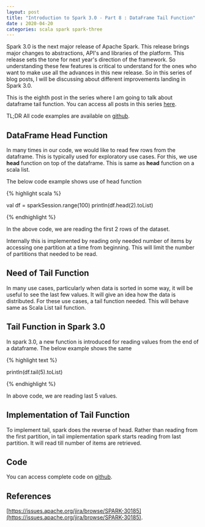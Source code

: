 ```yaml
---
layout: post
title: "Introduction to Spark 3.0 - Part 8 : DataFrame Tail Function"
date : 2020-04-20
categories: scala spark spark-three 
---
```

Spark 3.0 is the next major release of Apache Spark. This release brings major changes to abstractions, API's and libraries of the platform. This release sets the tone for next year's direction of the framework. So understanding these few features is critical to understand for the ones who want to make use all the advances in this new release. So in this series of blog posts, I will be discussing about different improvements landing in Spark 3.0.

This is the eighth post in the series where I am going to talk about dataframe tail function. You can access all posts in this series [here](/categories/spark-three).

TL;DR All code examples are available on [github](https://github.com/phatak-dev/spark-3.0-examples).

## DataFrame Head Function

In many times in our code, we would like to read few rows from the dataframe. This is typically used for exploratory use cases. For this, we use **head** function on top of the dataframe. This is same as **head** function on a scala list.

The below code example shows use of head function

{% highlight scala %}

val df = sparkSession.range(100)
println(df.head(2).toList)

{% endhighlight %}

In the above code, we are reading the first 2 rows of the dataset. 

Internally this is implemented by reading only needed number of items by accessing one partition at a time from beginning. This will limit the number of partitions that needed to be read.

## Need of Tail Function

In many use cases, particularly when data is sorted in some way, it will be useful to see the last few values. It will give an idea how the data is distributed. For these use cases, a tail function needed. This will behave same as Scala List tail function.

## Tail Function in Spark 3.0

In spark 3.0, a new function is introduced for reading values from the end of a dataframe. The below example shows the same

{% highlight text %}

println(df.tail(5).toList)

{% endhighlight %}

In above code, we are reading last 5 values.

## Implementation of Tail Function

To implement tail, spark does the reverse of head. Rather than reading from the first partition, in tail implementation spark starts reading from last partition. It will read till number of items are retrieved. 

## Code

You can access complete code on [github](https://github.com/phatak-dev/spark-3.0-examples/blob/master/src/main/scala/com/madhukaraphatak/spark/sql/DataFrameTail.scala).

## References

[https://issues.apache.org/jira/browse/SPARK-30185](https://issues.apache.org/jira/browse/SPARK-30185).
